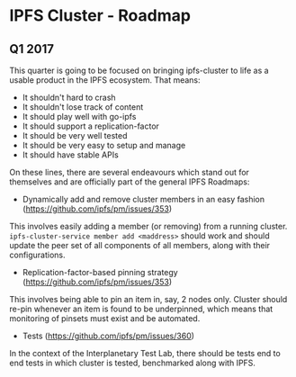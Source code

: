 # IPFS Cluster - Roadmap

## Q1 2017

This quarter is going to be focused on bringing ipfs-cluster to life as a usable product in the IPFS ecosystem. That means:

* It shouldn't hard to crash
* It shouldn't lose track of content
* It should play well with go-ipfs
* It should support a replication-factor
* It should be very well tested
* It should be very easy to setup and manage
* It should have stable APIs

On these lines, there are several endeavours which stand out for themselves and are officially part of the general IPFS Roadmaps:

* Dynamically add and remove cluster members in an easy fashion (https://github.com/ipfs/pm/issues/353)

This involves easily adding a member (or removing) from a running cluster. `ipfs-cluster-service member add <maddress>` should work and should update the peer set of all components of all members, along with their configurations.

* Replication-factor-based pinning strategy (https://github.com/ipfs/pm/issues/353)

This involves being able to pin an item in, say, 2 nodes only. Cluster should re-pin whenever an item is found to be underpinned, which means that monitoring of pinsets must exist and be automated.

* Tests (https://github.com/ipfs/pm/issues/360)

In the context of the Interplanetary Test Lab, there should be tests end to end tests in which cluster is tested, benchmarked along with IPFS.

